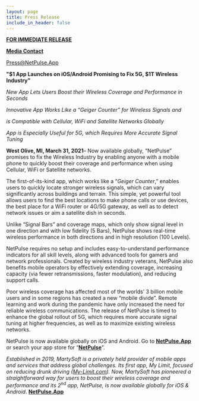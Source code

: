 ```yaml
---
layout: page
title: Press Release
include_in_header: false
---
```


**<span style="text-decoration:underline;">FOR IMMEDIATE RELEASE</span>**

**<span style="text-decoration:underline;">Media Contact</span>**

[Press@NetPulse.App](mailto:Press@NetPulse.App)

**"$1 App Launches on iOS/Android Promising to Fix 5G, $1T Wireless Industry"**

_New App Lets Users Boost their Wireless Coverage and Performance in Seconds_


_Innovative App Works Like a “Geiger Counter” for Wireless Signals and_

_is Compatible with Cellular, WiFi and Satellite Networks Globally_

_App is Especially Useful for 5G, which Requires More Accurate Signal Tuning_

**West Olive, MI, March 31, 2021**– Now available globally, “NetPulse” promises to fix the Wireless Industry by enabling anyone with a mobile phone to quickly boost their coverage and performance when using Cellular, WiFi or Satellite networks.

The first-of-its-kind app, which works like a “_Geiger Counter_,” enables users to quickly locate stronger wireless signals, which can vary significantly across buildings and terrain. This simple, yet powerful tool allows users to find the best locations to make phone calls or use devices, the best place for a WiFi router or 4G/5G gateway, as well as to detect network issues or aim a satellite dish in seconds.

Unlike “Signal Bars” and coverage maps, which only show signal level in one direction and with low fidelity (5 Bars), NetPulse shows real-time wireless performance in both directions and in high resolution (100 Levels).

NetPulse requires no setup and includes easy-to-understand performance indicators for all skill levels, along with advanced tools for gamers and network professionals. Created by wireless industry veterans, NetPulse also benefits mobile operators by effectively extending coverage, increasing capacity (via fewer retransmissions, faster modulation), and reducing support calls.

Poor wireless coverage has affected most of the worlds’ 3 billion mobile users and in some regions has created a new “mobile divide”. Remote learning and work during the pandemic have only increased the need for reliable wireless communications. The release of NetPulse is timed to enhance the global rollout of 5G, which requires more accurate signal tuning at higher frequencies, as well as to maximize existing wireless networks.

NetPulse is now available globally on iOS and Android.  Go to **[NetPulse.App](https://netpulse.app/)** or search your app store for “**<span style="text-decoration:underline;">NetPulse</span>**”.

_Established in 2019, MartySoft is a privately held provider of mobile apps and services that address global challenges.  Its first app, My Limit, focused on reducing drunk driving ([My-Limit.com](https://my-limit.com/)). Now, MartySoft has pioneered a straightforward way for users to boost their wireless coverage and performance and its 2<sup>nd</sup> app, NetPulse, is now available globally for iOS & Android_. **[NetPulse.App](https://netpulse.app/)**

